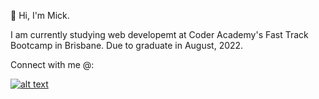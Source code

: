 👋 Hi, I'm Mick.

 I am currently studying web developemt at Coder Academy's Fast Track Bootcamp in Brisbane. Due to graduate in August, 2022.

Connect with me @:

[![alt text](https://img.shields.io/badge/LinkedIn-0077B5?style=for-the-badge&logo=linkedin&logoColor=white "Logo Title Text 1")](https://www.linkedin.com/in/mcaffery/)



<!---
mickcaff/mickcaff is a ✨ special ✨ repository because its `README.md` (this file) appears on your GitHub profile.
You can click the Preview link to take a look at your changes.
--->
